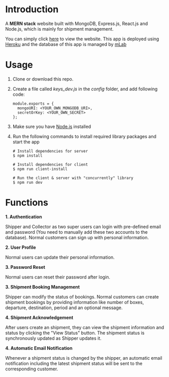 # Introduction
A **MERN stack** website built with MongoDB, Express.js, React.js and Node.js, which is mainly for shipment management.

You can simply click [here](https://vast-refuge-19212.herokuapp.com/) to view the website. This app is deployed using [Heroku](http://www.heroku.com/) and the database of this app is managed by [mLab](https://www.mlab.com)

# Usage

1. Clone or download this repo.

2. Create a file called *keys_dev.js* in the *config* folder, and add following code:

   ```
   module.exports = {
     mongoURI: <YOUR_OWN_MONGODB_URI>,
     secretOrKey: <YOUR_OWN_SECRET>
   };
   ```

3. Make sure you have [Node.js](https://nodejs.org/en/) installed  

4. Run the following commands to install required library packages and start the app

   ```
   # Install dependencies for server
   $ npm install
   
   # Install dependencies for client
   $ npm run client-install
   
   # Run the client & server with "concurrently" library
   $ npm run dev
   ```

# Functions

**1. Authentication**

Shipper and Collector as two super users can login with pre-defined email and password (You need to manually add these two accounts to the database). Normal customers can sign up with personal information.

**2. User Profile**

Normal users can update their personal information.

**3. Password Reset**

Normal users can reset their password after login.

**3. Shipment Booking Management**

Shipper can modify the status of bookings. Normal customers can create shipment bookings by providing information like number of boxes, departure, destination, period and an optional message. 

**4. Shipment Acknowledgement**

After users create an shipment, they can view the shipment information and status by clicking the "View Status" button. The shipment status is synchronously updated as Shipper updates it.

**4. Automatic Email Notification**

Whenever a shipment status is changed by the shipper, an automatic email notification including the latest shipment status will be sent to the corresponding customer. 













